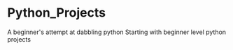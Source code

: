 # Python_Projects
A beginner's attempt at dabbling python
Starting with beginner level python projects
